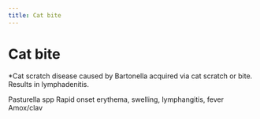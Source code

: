 ```yaml
---
title: Cat bite
---
```

# Cat bite

*Cat scratch disease caused by Bartonella acquired via cat scratch or bite. Results in lymphadenitis.

Pasturella spp
Rapid onset erythema, swelling, lymphangitis, fever
Amox/clav
